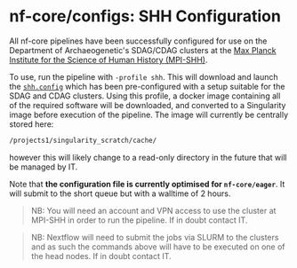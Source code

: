 # nf-core/configs: SHH Configuration

All nf-core pipelines have been successfully configured for use on the Department of Archaeogenetic's SDAG/CDAG clusters at the [Max Planck Institute for the Science of Human History (MPI-SHH)](http://shh.mpg.de).

To use, run the pipeline with `-profile shh`. This will download and launch the [`shh.config`](../conf/shh.config) which has been pre-configured with a setup suitable for the SDAG and CDAG clusters. Using this profile, a docker image containing all of the required software will be downloaded, and converted to a Singularity image before execution of the pipeline. The image will currently be centrally stored here:

```bash
/projects1/singularity_scratch/cache/
```

however this will likely change to a read-only directory in the future that will be managed by IT.

Note that **the configuration file is currently optimised for `nf-core/eager`**. It will submit to the short queue but with a walltime of 2 hours.

>NB: You will need an account and VPN access to use the cluster at MPI-SHH in order to run the pipeline. If in doubt contact IT.

>NB: Nextflow will need to submit the jobs via SLURM to the clusters and as such the commands above will have to be executed on one of the head nodes. If in doubt contact IT.
